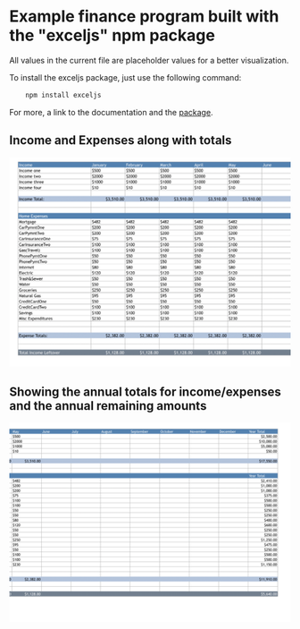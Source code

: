 # Example finance program built with the "exceljs" npm package

All values in the current file are placeholder values for a better visualization. 

To install the exceljs package, just use the following command:

```bash
    npm install exceljs
```

For more, a link to the documentation and the <a href="https://www.npmjs.com/package/exceljs">package</a>. 

## Income and Expenses along with totals 
<img src="./images/First.png">


## Showing the annual totals for income/expenses and the annual remaining amounts
<img src="./images/Second.png">

##